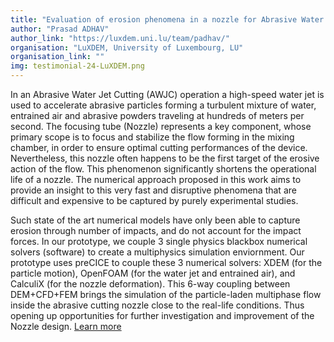 ```yaml
---
title: "Evaluation of erosion phenomena in a nozzle for Abrasive Water Jet Cutting"
author: "Prasad ADHAV"
author_link: "https://luxdem.uni.lu/team/padhav/"
organisation: "LuXDEM, University of Luxembourg, LU"
organisation_link: ""
img: testimonial-24-LuXDEM.png
---
```

In an Abrasive Water Jet Cutting (AWJC) operation a high-speed water jet is used to accelerate abrasive particles forming a turbulent mixture of water, entrained air and abrasive powders traveling at hundreds of meters per second. The focusing tube (Nozzle) represents a key component, whose primary scope is to focus and stabilize the flow forming in the mixing chamber, in order to ensure optimal cutting performances of the device. Nevertheless, this nozzle often happens to be the first target of the erosive action of the flow. This phenomenon significantly shortens the operational life of a nozzle. The numerical approach proposed in this work aims to provide an insight to this very fast and disruptive phenomena that are difficult and expensive to be captured by purely experimental studies.

Such state of the art numerical models have only been able to capture erosion through number of impacts, and do not account for the impact forces. In our prototype, we couple 3 single physics blackbox numerical solvers (software) to create a multiphysics simulation enviornment. Our prototype uses preCICE to couple these 3 numerical solvers: XDEM (for the particle motion), OpenFOAM (for the water jet and entrained air), and CalculiX (for the nozzle deformation). This 6-way coupling between DEM+CFD+FEM brings the simulation of the particle-laden multiphase flow inside the abrasive cutting nozzle close to the real-life conditions. Thus opening up opportunities for further investigation and improvement of the Nozzle design. [Learn more](https://luxdem.uni.lu/research/nozzle_erosion/)
